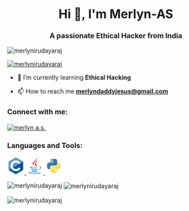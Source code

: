 <h1 align="center">Hi 👋, I'm Merlyn-AS</h1>
<h3 align="center">A passionate Ethical Hacker from India</h3>

<p align="left"> <img src="https://komarev.com/ghpvc/?username=merlynirudayaraj&label=Profile%20views&color=0e75b6&style=flat" alt="merlynirudayaraj" /> </p>

<p align="left"> <a href="https://github.com/ryo-ma/github-profile-trophy"><img src="https://github-profile-trophy.vercel.app/?username=merlynirudayaraj" alt="merlynirudayaraj" /></a> </p>

- 🌱 I’m currently learning **Ethical Hacking**

- 📫 How to reach me **merlyndaddyjesus@gmail.com**

<h3 align="left">Connect with me:</h3>
<p align="left">
<a href="https://linkedin.com/in/merlyn a.s." target="blank"><img align="center" src="https://raw.githubusercontent.com/rahuldkjain/github-profile-readme-generator/master/src/images/icons/Social/linked-in-alt.svg" alt="merlyn a.s." height="30" width="40" /></a>
</p>

<h3 align="left">Languages and Tools:</h3>
<p align="left"> <a href="https://www.cprogramming.com/" target="_blank" rel="noreferrer"> <img src="https://raw.githubusercontent.com/devicons/devicon/master/icons/c/c-original.svg" alt="c" width="40" height="40"/> </a> <a href="https://www.java.com" target="_blank" rel="noreferrer"> <img src="https://raw.githubusercontent.com/devicons/devicon/master/icons/java/java-original.svg" alt="java" width="40" height="40"/> </a> <a href="https://www.python.org" target="_blank" rel="noreferrer"> <img src="https://raw.githubusercontent.com/devicons/devicon/master/icons/python/python-original.svg" alt="python" width="40" height="40"/> </a> </p>

<p><img align="left" src="https://github-readme-stats.vercel.app/api/top-langs?username=merlynirudayaraj&show_icons=true&locale=en&layout=compact" alt="merlynirudayaraj" /></p>

<p>&nbsp;<img align="center" src="https://github-readme-stats.vercel.app/api?username=merlynirudayaraj&show_icons=true&locale=en" alt="merlynirudayaraj" /></p>

<p><img align="center" src="https://github-readme-streak-stats.herokuapp.com/?user=merlynirudayaraj&" alt="merlynirudayaraj" /></p>
